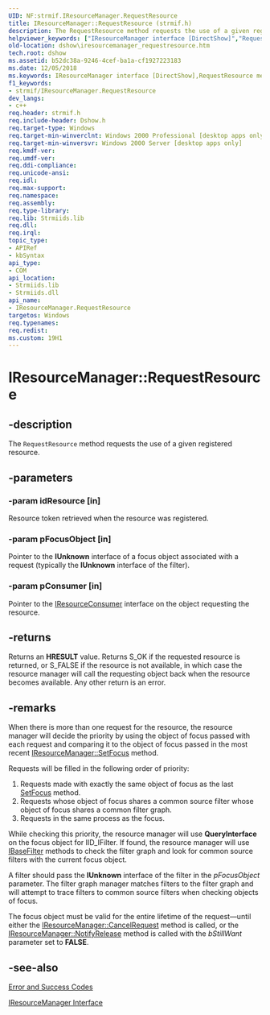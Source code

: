 ```yaml
---
UID: NF:strmif.IResourceManager.RequestResource
title: IResourceManager::RequestResource (strmif.h)
description: The RequestResource method requests the use of a given registered resource.
helpviewer_keywords: ["IResourceManager interface [DirectShow]","RequestResource method","IResourceManager.RequestResource","IResourceManager::RequestResource","IResourceManagerRequestResource","RequestResource","RequestResource method [DirectShow]","RequestResource method [DirectShow]","IResourceManager interface","dshow.iresourcemanager_requestresource","strmif/IResourceManager::RequestResource"]
old-location: dshow\iresourcemanager_requestresource.htm
tech.root: dshow
ms.assetid: b52dc38a-9246-4cef-ba1a-cf1927223183
ms.date: 12/05/2018
ms.keywords: IResourceManager interface [DirectShow],RequestResource method, IResourceManager.RequestResource, IResourceManager::RequestResource, IResourceManagerRequestResource, RequestResource, RequestResource method [DirectShow], RequestResource method [DirectShow],IResourceManager interface, dshow.iresourcemanager_requestresource, strmif/IResourceManager::RequestResource
f1_keywords:
- strmif/IResourceManager.RequestResource
dev_langs:
- c++
req.header: strmif.h
req.include-header: Dshow.h
req.target-type: Windows
req.target-min-winverclnt: Windows 2000 Professional [desktop apps only]
req.target-min-winversvr: Windows 2000 Server [desktop apps only]
req.kmdf-ver: 
req.umdf-ver: 
req.ddi-compliance: 
req.unicode-ansi: 
req.idl: 
req.max-support: 
req.namespace: 
req.assembly: 
req.type-library: 
req.lib: Strmiids.lib
req.dll: 
req.irql: 
topic_type:
- APIRef
- kbSyntax
api_type:
- COM
api_location:
- Strmiids.lib
- Strmiids.dll
api_name:
- IResourceManager.RequestResource
targetos: Windows
req.typenames: 
req.redist: 
ms.custom: 19H1
---
```


# IResourceManager::RequestResource


## -description



The <code>RequestResource</code> method requests the use of a given registered resource.




## -parameters




### -param idResource [in]

Resource token retrieved when the resource was registered.


### -param pFocusObject [in]

Pointer to the <b>IUnknown</b> interface of a focus object associated with a request (typically the <b>IUnknown</b> interface of the filter).


### -param pConsumer [in]

Pointer to the <a href="https://docs.microsoft.com/windows/desktop/api/strmif/nn-strmif-iresourceconsumer">IResourceConsumer</a> interface on the object requesting the resource.


## -returns



Returns an <b>HRESULT</b> value. Returns S_OK if the requested resource is returned, or S_FALSE if the resource is not available, in which case the resource manager will call the requesting object back when the resource becomes available. Any other return is an error.




## -remarks



When there is more than one request for the resource, the resource manager will decide the priority by using the object of focus passed with each request and comparing it to the object of focus passed in the most recent <a href="https://docs.microsoft.com/windows/desktop/api/strmif/nf-strmif-iresourcemanager-setfocus">IResourceManager::SetFocus</a> method.

Requests will be filled in the following order of priority:

<ol>
<li>Requests made with exactly the same object of focus as the last <a href="https://docs.microsoft.com/windows/desktop/api/strmif/nf-strmif-iresourcemanager-setfocus">SetFocus</a> method.</li>
<li>Requests whose object of focus shares a common source filter whose object of focus shares a common filter graph.</li>
<li>Requests in the same process as the focus.</li>
</ol>
While checking this priority, the resource manager will use <b>QueryInterface</b> on the focus object for IID_IFilter. If found, the resource manager will use <a href="https://docs.microsoft.com/windows/desktop/api/strmif/nn-strmif-ibasefilter">IBaseFilter</a> methods to check the filter graph and look for common source filters with the current focus object.

A filter should pass the <b>IUnknown</b> interface of the filter in the <i>pFocusObject</i> parameter. The filter graph manager matches filters to the filter graph and will attempt to trace filters to common source filters when checking objects of focus.

The focus object must be valid for the entire lifetime of the request—until either the <a href="https://docs.microsoft.com/windows/desktop/api/strmif/nf-strmif-iresourcemanager-cancelrequest">IResourceManager::CancelRequest</a> method is called, or the <a href="https://docs.microsoft.com/windows/desktop/api/strmif/nf-strmif-iresourcemanager-notifyrelease">IResourceManager::NotifyRelease</a> method is called with the <i>bStillWant</i> parameter set to <b>FALSE</b>.




## -see-also




<a href="https://docs.microsoft.com/windows/desktop/DirectShow/error-and-success-codes">Error and Success Codes</a>



<a href="https://docs.microsoft.com/windows/desktop/api/strmif/nn-strmif-iresourcemanager">IResourceManager Interface</a>
 

 

